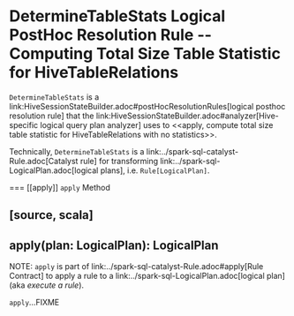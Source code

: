 # DetermineTableStats Logical PostHoc Resolution Rule -- Computing Total Size Table Statistic for HiveTableRelations

`DetermineTableStats` is a link:HiveSessionStateBuilder.adoc#postHocResolutionRules[logical posthoc resolution rule] that the link:HiveSessionStateBuilder.adoc#analyzer[Hive-specific logical query plan analyzer] uses to <<apply, compute total size table statistic for HiveTableRelations with no statistics>>.

Technically, `DetermineTableStats` is a link:../spark-sql-catalyst-Rule.adoc[Catalyst rule] for transforming link:../spark-sql-LogicalPlan.adoc[logical plans], i.e. `Rule[LogicalPlan]`.

=== [[apply]] `apply` Method

[source, scala]
----
apply(plan: LogicalPlan): LogicalPlan
----

NOTE: `apply` is part of link:../spark-sql-catalyst-Rule.adoc#apply[Rule Contract] to apply a rule to a link:../spark-sql-LogicalPlan.adoc[logical plan] (aka _execute a rule_).

`apply`...FIXME
